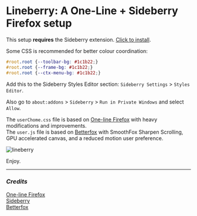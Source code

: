 # Lineberry: A One-Line + Sideberry Firefox setup 
This setup **requires** the Sideberry extension. [Click to install](https://addons.mozilla.org/firefox/downloads/file/4246774/sidebery-5.2.0.xpi).

Some CSS is recommended for better colour coordination:
```css
#root.root {--toolbar-bg: #1c1b22;}
#root.root {--frame-bg: #1c1b22;}
#root.root {--ctx-menu-bg: #1c1b22;}
```
Add this to the Sideberry Styles Editor section: `Sideberry Settings` > `Styles Editor`.

Also go to `about:addons` > `Sideberry` > `Run in Private Windows` and select `Allow`.

The `userChome.css` file is based on [One-line Firefox](https://github.com/khuedoan/one-line-firefox) with heavy modifications and improvements.  
The `user.js` file is based on [Betterfox](https://github.com/yokoffing/Betterfox) with SmoothFox Sharpen Scrolling, GPU accelerated canvas, and a reduced motion user preference.

![lineberry](https://i.postimg.cc/5ypNxWTP/image.png)

Enjoy.

---
### *Credits*
[One-line Firefox](https://github.com/khuedoan/one-line-firefox)  
[Sideberry](https://github.com/mbnuqw/sidebery)  
[Betterfox](https://github.com/yokoffing/Betterfox)
